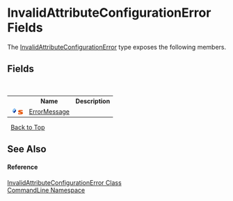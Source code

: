 # InvalidAttributeConfigurationError Fields
 

The <a href="T_CommandLine_InvalidAttributeConfigurationError">InvalidAttributeConfigurationError</a> type exposes the following members.


## Fields
&nbsp;<table><tr><th></th><th>Name</th><th>Description</th></tr><tr><td>![Public field](media/pubfield.gif "Public field")![Static member](media/static.gif "Static member")</td><td><a href="F_CommandLine_InvalidAttributeConfigurationError_ErrorMessage">ErrorMessage</a></td><td /></tr></table>&nbsp;
<a href="#invalidattributeconfigurationerror-fields">Back to Top</a>

## See Also


#### Reference
<a href="T_CommandLine_InvalidAttributeConfigurationError">InvalidAttributeConfigurationError Class</a><br /><a href="N_CommandLine">CommandLine Namespace</a><br />